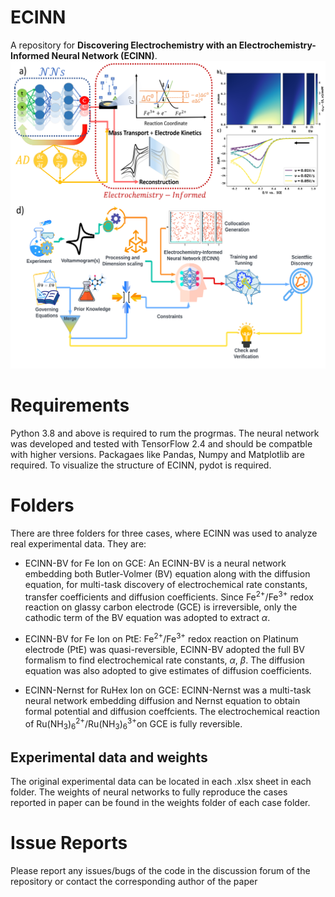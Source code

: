 # ECINN

A  repository for **Discovering Electrochemistry with an Electrochemistry-Informed Neural Network (ECINN)**.  
![Figure 1](Figure_1_Resized.png)
# Requirements
Python 3.8 and above is required to rum the progrmas. The neural network was developed and tested with TensorFlow 2.4 and should be compatble with higher versions. Packagaes like Pandas, Numpy and Matplotlib are required. To visualize the structure of ECINN, pydot is required. 

# Folders
There are three folders for three cases, where ECINN was used to analyze real experimental data. They are:

* ECINN-BV for Fe Ion on GCE: An ECINN-BV is a neural network embedding both Butler-Volmer (BV) equation along with the diffusion equation, for multi-task discovery of electrochemical rate constants, transfer coefficients and diffusion coefficients. Since Fe<sup>2+</sup>/Fe<sup>3+</sup> redox reaction on glassy carbon electrode (GCE) is irreversible, only the cathodic term of the BV equation was adopted to extract $\alpha$. 

* ECINN-BV for Fe Ion on PtE: Fe<sup>2+</sup>/Fe<sup>3+</sup> redox reaction on Platinum electrode (PtE) was quasi-reversible, ECINN-BV adopted the full BV formalism to find electrochemical rate constants, $\alpha$, $\beta$. The diffusion equation was also adopted to give estimates of diffusion coefficients. 
* ECINN-Nernst for RuHex Ion on GCE: ECINN-Nernst was a multi-task neural network embedding diffusion and Nernst equation to obtain formal potential and diffusion coeffcients. The electrochemical reaction of Ru(NH<sub>3</sub>)<sub>6</sub><sup>2+</sup>/Ru(NH<sub>3</sub>)<sub>6</sub><sup>3+</sup>on GCE is fully reversible. 
 

## Experimental data and weights 
The original experimental data can be located in each .xlsx sheet in each folder. The weights of neural networks to fully reproduce the cases reported in paper can be found in the weights folder of each case folder. 

# Issue Reports
Please report any issues/bugs of the code in the discussion forum of the repository or contact the corresponding author of the paper




